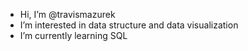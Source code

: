 - Hi, I’m @travismazurek
- I’m interested in data structure and data visualization
- I’m currently learning SQL

<!---
travismazurek/travismazurek is a ✨ special ✨ repository because its `README.md` (this file) appears on your GitHub profile.
You can click the Preview link to take a look at your changes.
--->
